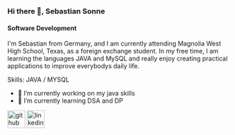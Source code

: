 ### Hi there 👋, Sebastian Sonne
#### Software Development
I'm Sebastian from Germany, and I am currently attending Magnolia West High School, Texas, as a foreign exchange student. In my free time, I am learning the languages JAVA and MySQL and really enjoy creating practical applications to improve everybodys daily life.

Skills: JAVA / MYSQL

- 🔭 I’m currently working on my java skills 
- 🌱 I’m currently learning DSA and DP 


[<img src='https://cdn.jsdelivr.net/npm/simple-icons@3.0.1/icons/github.svg' alt='github' height='40'>](https://github.com/Sebastian-Sonne)  [<img src='https://cdn.jsdelivr.net/npm/simple-icons@3.0.1/icons/linkedin.svg' alt='linkedin' height='40'>](https://www.linkedin.com/in/sebastian-sonne/)  

